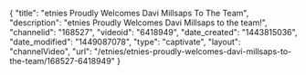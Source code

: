 {
    "title": "etnies Proudly Welcomes Davi Millsaps To The Team",
    "description": "etnies Proudly Welcomes Davi Millsaps to the team!",
    "channelid": "168527",
    "videoid": "6418949",
    "date_created": "1443815036",
    "date_modified": "1449087078",
    "type": "captivate",
    "layout": "channelVideo",
    "url": "\/etnies\/etnies-proudly-welcomes-davi-millsaps-to-the-team\/168527-6418949"
}
